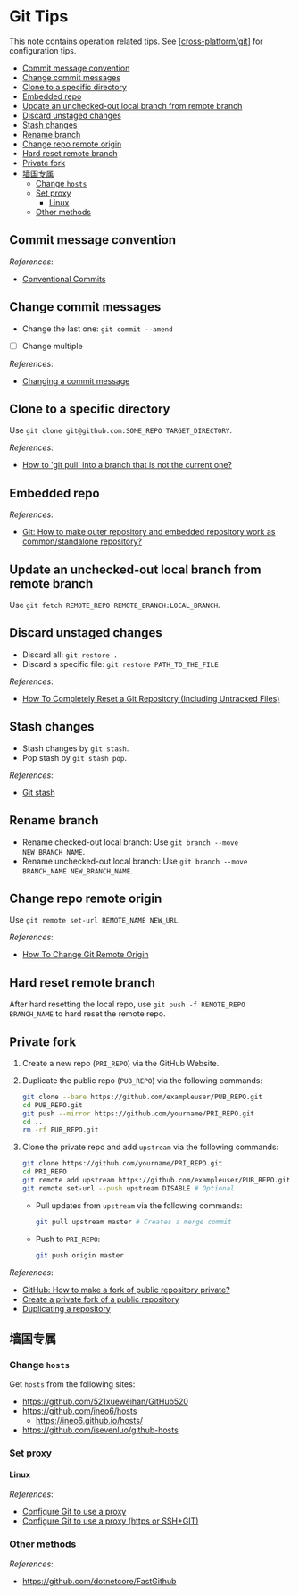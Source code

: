 # Git Tips

This note contains operation related tips. See [[cross-platform/git]] for configuration tips.

- [Commit message convention](#commit-message-convention)
- [Change commit messages](#change-commit-messages)
- [Clone to a specific directory](#clone-to-a-specific-directory)
- [Embedded repo](#embedded-repo)
- [Update an unchecked-out local branch from remote branch](#update-an-unchecked-out-local-branch-from-remote-branch)
- [Discard unstaged changes](#discard-unstaged-changes)
- [Stash changes](#stash-changes)
- [Rename branch](#rename-branch)
- [Change repo remote origin](#change-repo-remote-origin)
- [Hard reset remote branch](#hard-reset-remote-branch)
- [Private fork](#private-fork)
- [墙国专属](#墙国专属)
  - [Change `hosts`](#change-hosts)
  - [Set proxy](#set-proxy)
    - [Linux](#linux)
  - [Other methods](#other-methods)

## Commit message convention

*References*:

- [Conventional Commits](https://www.conventionalcommits.org/en/v1.0.0/)

## Change commit messages

- Change the last one: `git commit --amend`
- [ ] Change multiple

*References*:

- [Changing a commit message](https://docs.github.com/en/pull-requests/committing-changes-to-your-project/creating-and-editing-commits/changing-a-commit-message)

## Clone to a specific directory

Use `git clone git@github.com:SOME_REPO TARGET_DIRECTORY`.

*References*:

- [How to 'git pull' into a branch that is not the current one?](https://stackoverflow.com/questions/651038/how-do-i-clone-a-git-repository-into-a-specific-folder)

## Embedded repo

*References*:

- [Git: How to make outer repository and embedded repository work as common/standalone repository?](https://stackoverflow.com/questions/47008290/git-how-to-make-outer-repository-and-embedded-repository-work-as-common-standal)

## Update an unchecked-out local branch from remote branch

Use `git fetch REMOTE_REPO REMOTE_BRANCH:LOCAL_BRANCH`.

## Discard unstaged changes

- Discard all: `git restore .`
- Discard a specific file: `git restore PATH_TO_THE_FILE`

*References*:

- [How To Completely Reset a Git Repository (Including Untracked Files)](https://www.howtogeek.com/devops/how-to-completely-reset-a-git-repository-including-untracked-files/)

## Stash changes

- Stash changes by `git stash`.
- Pop stash by `git stash pop`.

*References*:

- [Git stash](https://www.atlassian.com/git/tutorials/saving-changes/git-stash)

## Rename branch

- Rename checked-out local branch: Use `git branch --move NEW_BRANCH_NAME`.
- Rename unchecked-out local branch: Use `git branch --move BRANCH_NAME NEW_BRANCH_NAME`.

## Change repo remote origin

Use `git remote set-url REMOTE_NAME NEW_URL`.

*References*:

- [How To Change Git Remote Origin](https://devconnected.com/how-to-change-git-remote-origin/)

## Hard reset remote branch

After hard resetting the local repo, use `git push -f REMOTE_REPO BRANCH_NAME` to hard reset the remote repo.

## Private fork

1. Create a new repo (`PRI_REPO`) via the GitHub Website.
2. Duplicate the public repo (`PUB_REPO`) via the following commands:

   ```bash
   git clone --bare https://github.com/exampleuser/PUB_REPO.git
   cd PUB_REPO.git
   git push --mirror https://github.com/yourname/PRI_REPO.git
   cd ..
   rm -rf PUB_REPO.git
   ```

3. Clone the private repo and add `upstream` via the following commands:

   ```bash
   git clone https://github.com/yourname/PRI_REPO.git
   cd PRI_REPO
   git remote add upstream https://github.com/exampleuser/PUB_REPO.git
   git remote set-url --push upstream DISABLE # Optional
   ```

   - Pull updates from `upstream` via the following commands:

     ```bash
     git pull upstream master # Creates a merge commit
     ```

   - Push to `PRI_REPO`:

     ```bash
     git push origin master
     ```

*References*:

- [GitHub: How to make a fork of public repository private?](https://stackoverflow.com/questions/10065526/github-how-to-make-a-fork-of-PUB_REPOsitory-private)
- [Create a private fork of a public repository](https://gist.github.com/0xjac/85097472043b697ab57ba1b1c7530274)
- [Duplicating a repository](https://docs.github.com/en/repositories/creating-and-managing-repositories/duplicating-a-repository)

## 墙国专属

### Change `hosts`

Get `hosts` from the following sites:

- https://github.com/521xueweihan/GitHub520
- https://github.com/ineo6/hosts
  - https://ineo6.github.io/hosts/
- https://github.com/isevenluo/github-hosts

### Set proxy

#### Linux

*References*:

- [Configure Git to use a proxy](https://gist.github.com/evantoli/f8c23a37eb3558ab8765)
- [Configure Git to use a proxy (https or SSH+GIT)](https://gist.github.com/ozbillwang/005bd1dfc597a2f3a00148834ad3e551)

### Other methods

*References*:

- https://github.com/dotnetcore/FastGithub

[//begin]: # "Autogenerated link references for markdown compatibility"
[cross-platform/git]: ../notes_OS/cross-platform/git.md "Git Configuration"
[//end]: # "Autogenerated link references"
